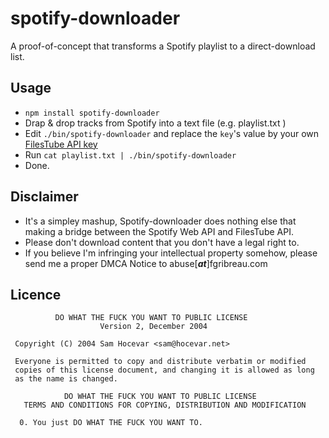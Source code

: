 spotify-downloader
==================

A proof-of-concept that transforms a Spotify playlist to a direct-download list.

Usage
-----

* `npm install spotify-downloader`
* Drap & drop tracks from Spotify into a text file (e.g. playlist.txt )
* Edit `./bin/spotify-downloader` and replace the `key`'s value by your own [FilesTube API key](http://www.filestube.com/api.html)
* Run `cat playlist.txt | ./bin/spotify-downloader`
* Done.


Disclaimer
----------

* It's a simpley mashup, Spotify-downloader does nothing else that making a bridge between the Spotify Web API and FilesTube API.
* Please don't download content that you don't have a legal right to.
* If you believe I'm infringing your intellectual property somehow, please send me a proper DMCA Notice to abuse[***_at_***]fgribreau.com


Licence
-------

              DO WHAT THE FUCK YOU WANT TO PUBLIC LICENSE
                        Version 2, December 2004

     Copyright (C) 2004 Sam Hocevar <sam@hocevar.net>

     Everyone is permitted to copy and distribute verbatim or modified
     copies of this license document, and changing it is allowed as long
     as the name is changed.

                DO WHAT THE FUCK YOU WANT TO PUBLIC LICENSE
       TERMS AND CONDITIONS FOR COPYING, DISTRIBUTION AND MODIFICATION

      0. You just DO WHAT THE FUCK YOU WANT TO.
